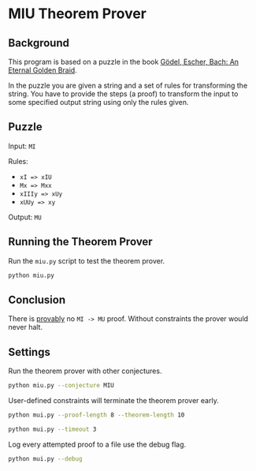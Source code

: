 # MIU Theorem Prover

## Background

This program is based on a puzzle in the book [Gödel, Escher, Bach: An Eternal Golden Braid](https://en.wikipedia.org/wiki/G%C3%B6del,_Escher,_Bach).

In the puzzle you are given a string and a set of rules for transforming the string. You have to provide the steps (a proof) to transform the input to some specified output string using only the rules given.

## Puzzle

Input: `MI`

Rules:
- `xI => xIU`
- `Mx => Mxx`
- `xIIIy => xUy`
- `xUUy => xy`

Output: `MU`

## Running the Theorem Prover

Run the `miu.py` script to test the theorem prover.

```bash
python miu.py
```

## Conclusion

There is [provably](https://en.wikipedia.org/wiki/MU_puzzle) no `MI -> MU` proof. Without constraints the prover would never halt.

## Settings

Run the theorem prover with other conjectures.

```bash
python miu.py --conjecture MIU
```

User-defined constraints will terminate the theorem prover early.

```bash
python mui.py --proof-length 8 --theorem-length 10
```

```bash
python mui.py --timeout 3
```

Log every attempted proof to a file use the debug flag.

```bash
python mui.py --debug
```